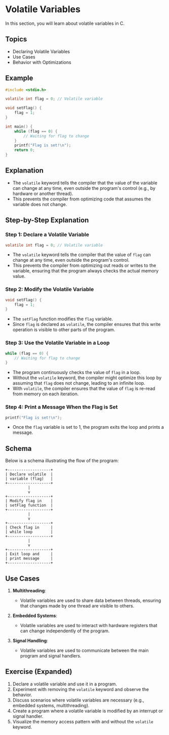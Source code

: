# Volatile Variables

In this section, you will learn about volatile variables in C.

## Topics

- Declaring Volatile Variables
- Use Cases
- Behavior with Optimizations

## Example

```c
#include <stdio.h>

volatile int flag = 0; // Volatile variable

void setFlag() {
    flag = 1;
}

int main() {
    while (flag == 0) {
        // Waiting for flag to change
    }
    printf("Flag is set!\n");
    return 0;
}
```

## Explanation

- The `volatile` keyword tells the compiler that the value of the variable can change at any time, even outside the program's control (e.g., by hardware or another thread).
- This prevents the compiler from optimizing code that assumes the variable does not change.

## Step-by-Step Explanation

### Step 1: Declare a Volatile Variable

```c
volatile int flag = 0; // Volatile variable
```
- The `volatile` keyword tells the compiler that the value of `flag` can change at any time, even outside the program's control.
- This prevents the compiler from optimizing out reads or writes to the variable, ensuring that the program always checks the actual memory value.

### Step 2: Modify the Volatile Variable

```c
void setFlag() {
    flag = 1;
}
```
- The `setFlag` function modifies the `flag` variable.
- Since `flag` is declared as `volatile`, the compiler ensures that this write operation is visible to other parts of the program.

### Step 3: Use the Volatile Variable in a Loop

```c
while (flag == 0) {
    // Waiting for flag to change
}
```
- The program continuously checks the value of `flag` in a loop.
- Without the `volatile` keyword, the compiler might optimize this loop by assuming that `flag` does not change, leading to an infinite loop.
- With `volatile`, the compiler ensures that the value of `flag` is re-read from memory on each iteration.

### Step 4: Print a Message When the Flag is Set

```c
printf("Flag is set!\n");
```
- Once the `flag` variable is set to 1, the program exits the loop and prints a message.

## Schema

Below is a schema illustrating the flow of the program:

```
+-------------------+
| Declare volatile  |
| variable (flag)   |
+-------------------+
          |
          v
+-------------------+
| Modify flag in    |
| setFlag function  |
+-------------------+
          |
          v
+-------------------+
| Check flag in     |
| while loop        |
+-------------------+
          |
          v
+-------------------+
| Exit loop and     |
| print message     |
+-------------------+
```

## Use Cases

1. **Multithreading**:
   - Volatile variables are used to share data between threads, ensuring that changes made by one thread are visible to others.

2. **Embedded Systems**:
   - Volatile variables are used to interact with hardware registers that can change independently of the program.

3. **Signal Handling**:
   - Volatile variables are used to communicate between the main program and signal handlers.

## Exercise (Expanded)

1. Declare a volatile variable and use it in a program.
2. Experiment with removing the `volatile` keyword and observe the behavior.
3. Discuss scenarios where volatile variables are necessary (e.g., embedded systems, multithreading).
4. Create a program where a volatile variable is modified by an interrupt or signal handler.
5. Visualize the memory access pattern with and without the `volatile` keyword.